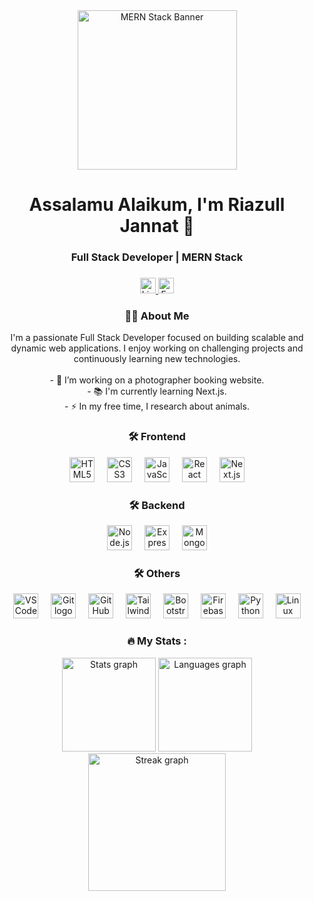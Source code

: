 <div align="center">
  <img height="255" src="https://i.ibb.co.com/YF0nm37r/MERN-banner.png" alt="MERN Stack Banner" />
</div>
<h1 align="center">Assalamu Alaikum, I'm Riazull Jannat 👋</h1>
<h3 align="center">Full Stack Developer | MERN Stack</h3>

###

<div align="center">
  <a href="https://www.linkedin.com/in/riazull-jannat-78baa218b/" target="_blank">
    <img src="https://img.shields.io/static/v1?message=LinkedIn&logo=linkedin&label=&color=0077B5&logoColor=white&labelColor=&style=for-the-badge" height="25" alt="LinkedIn logo" />
  </a>
  <img src="https://img.shields.io/static/v1?message=Facebook&logo=facebook&label=&color=1877F2&logoColor=white&labelColor=&style=for-the-badge" height="25" alt="Facebook logo" />
</div>

###

<h3 align="center">👩‍💻 About Me</h3>

<p align="center">I'm a passionate Full Stack Developer focused on building scalable and dynamic web applications. I enjoy working on challenging projects and continuously learning new technologies.<br><br>
- 🔪 I’m working on a photographer booking website.<br>
- 📚 I'm currently learning Next.js.<br>
- ⚡ In my free time, I research about animals.
</p>

###

<h3 align="center">🛠 Frontend</h3>

<div align="center">
  <img src="https://cdn.jsdelivr.net/gh/devicons/devicon/icons/html5/html5-original.svg" height="40" alt="HTML5 logo" />
  <img width="12" />
  <img src="https://cdn.simpleicons.org/css3/1572B6" height="40" alt="CSS3 logo" />
  <img width="12" />
  <img src="https://cdn.simpleicons.org/javascript/F7DF1E" height="40" alt="JavaScript logo" />
  <img width="12" />
  <img src="https://cdn.jsdelivr.net/gh/devicons/devicon/icons/react/react-original.svg" height="40" alt="React logo" />
  <img width="12" />
  <img src="https://skillicons.dev/icons?i=nextjs" height="40" alt="Next.js logo" />
</div>

###

<h3 align="center">🛠 Backend</h3>

<div align="center">
  <img src="https://img.shields.io/badge/Node.js-339933?logo=nodedotjs&logoColor=white&style=for-the-badge" height="40" alt="Node.js logo" />
  <img width="12" />
  <img src="https://img.shields.io/badge/Express-000000?logo=express&logoColor=white&style=for-the-badge" height="40" alt="Express logo" />
  <img width="12" />
  <img src="https://img.shields.io/badge/MongoDB-47A248?logo=mongodb&logoColor=white&style=for-the-badge" height="40" alt="MongoDB logo" />
</div>

###

<h3 align="center">🛠 Others</h3>

<div align="center">
  <img src="https://cdn.jsdelivr.net/gh/devicons/devicon/icons/vscode/vscode-original.svg" height="40" alt="VSCode logo" />
  <img width="12" />
  <img src="https://cdn.simpleicons.org/git/F05032" height="40" alt="Git logo" />
  <img width="12" />
  <img src="https://skillicons.dev/icons?i=github" height="40" alt="GitHub logo" />
  <img width="12" />
  <img src="https://cdn.simpleicons.org/tailwindcss/06B6D4" height="40" alt="TailwindCSS logo" />
  <img width="12" />
  <img src="https://cdn.jsdelivr.net/gh/devicons/devicon/icons/bootstrap/bootstrap-original.svg" height="40" alt="Bootstrap logo" />
  <img width="12" />
  <img src="https://cdn.jsdelivr.net/gh/devicons/devicon/icons/firebase/firebase-plain.svg" height="40" alt="Firebase logo" />
  <img width="12" />
  <img src="https://skillicons.dev/icons?i=py" height="40" alt="Python logo" />
  <img width="12" />
  <img src="https://cdn.jsdelivr.net/gh/devicons/devicon/icons/linux/linux-original.svg" height="40" alt="Linux logo" />
</div>

###

<h3 align="center">🔥 My Stats :</h3>

<div align="center">
  <img src="https://github-readme-stats.vercel.app/api?username=RiazullJannat&show_icons=true&include_all_commits=true&count_private=true&theme=dracula&locale=en&hide_border=false" height="150" alt="Stats graph" />
  <img src="https://github-readme-stats.vercel.app/api/top-langs?username=RiazullJannat&locale=en&layout=compact&langs_count=5&theme=dracula&hide_border=false" height="150" alt="Languages graph" />
</div>

<div align="center">
  <img src="https://streak-stats.demolab.com?user=RiazullJannat&theme=dracula&hide_border=false" height="220" alt="Streak graph" />
</div>

###
